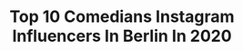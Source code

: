---
title: Top 10 Comedians Instagram Influencers In Berlin In 2020
description: Identify the most popular Instagram accounts on inBeat.
platform: Instagram
profiles:
  - username: "jurassicaparka"
    fullname: >-
      Jurassica Parka
    location: "Germany"
    followers: 8803
    engagement: 465
    commentsToLikes: 0.025237
    avatar: "https://scontent-bos3-1.cdninstagram.com/v/t51.2885-19/10932483_536274273193154_1615425042_a.jpg?_nc_ht=scontent-bos3-1.cdninstagram.com&_nc_ohc=RXLIU3Ndd24AX8GLpMO&oh=3e629601a847c4c3aec67bc1b03aaa18&oe=5EB1CF15"
    verified: false
    hashtags: "#paillette, #popkicker, #salonqualit, #attraktiv"
  - username: "rrrudya"
    fullname: >-
      Alina Rudya
    location: "Germany"
    followers: 101164
    engagement: 187
    commentsToLikes: 0.022060
    avatar: "https://scontent-amt2-1.cdninstagram.com/v/t51.2885-19/s320x320/89358679_513948775976915_8528938591743639552_n.jpg?_nc_ht=scontent-amt2-1.cdninstagram.com&_nc_ohc=eNma1Hh1DJwAX-tkmT3&oh=160ef1264764a72174b701ce316847fd&oe=5EBB114E"
    verified: true
    hashtags: "#shesmercedes, #nikonz6, #nikondach, #internationwomensday2020"
  - username: "overhausen"
    fullname: >-
      Jan Overhausen
    location: "Germany"
    followers: 3406
    engagement: 1880
    commentsToLikes: 0.043880
    avatar: "https://scontent-lhr8-1.cdninstagram.com/v/t51.2885-19/s320x320/79270019_971195513249999_8564946394962460672_n.jpg?_nc_ht=scontent-lhr8-1.cdninstagram.com&_nc_ohc=PlooANn9UvUAX_QJB4e&oh=900d00b2004d3c6257b13a61628aa393&oe=5EBBEA6F"
    verified: false
    hashtags: "#fitness, #crazylife, #corona, #mercedes"
  - username: "simonstaeblein"
    fullname: >-
      Simon Stäblein
    location: "Germany"
    followers: 14443
    engagement: 1117
    commentsToLikes: 0.029546
    avatar: "https://scontent-ams4-1.cdninstagram.com/v/t51.2885-19/s320x320/72848855_492685747993738_1660577568023117824_n.jpg?_nc_ht=scontent-ams4-1.cdninstagram.com&_nc_ohc=tlfqRpmxAQkAX9sbuFt&oh=659bbead6abba212e2e54139ce782d7b&oe=5EB6B881"
    verified: true
    hashtags: "#comedy, #nightwash, #umweltsau, #bachelorprofessional"
  - username: "fabio_landert"
    fullname: >-
      Fabio Landert
    location: "Germany"
    followers: 6210
    engagement: 1148
    commentsToLikes: 0.035903
    avatar: "https://scontent-ams4-1.cdninstagram.com/v/t51.2885-19/s320x320/91613557_157811878808377_2367073626353565696_n.jpg?_nc_ht=scontent-ams4-1.cdninstagram.com&_nc_ohc=I2H9tojIA9AAX_sRSW_&oh=0ee2f4b0345f193da9bbfd82b242a67b&oe=5EBB6ABC"
    verified: false
    hashtags: "#worlddogdaydogday, #friend, #tattoo, #staysafe"
  - username: "kawuskalantar"
    fullname: >-
      Kawus Kalantar
    location: "Germany"
    followers: 27969
    engagement: 459
    commentsToLikes: 0.009016
    avatar: "https://scontent-ams4-1.cdninstagram.com/v/t51.2885-19/s320x320/41926661_351156135440774_6904117296474619904_n.jpg?_nc_ht=scontent-ams4-1.cdninstagram.com&_nc_ohc=ouDEegSOqFoAX_Kqi2e&oh=6b1fb11c1019668289e36aab568b7b77&oe=5EBB5268"
    verified: false
    hashtags: "#itunes, #gymshark, #drosten, #tour"
  - username: "ninadelianin"
    fullname: >-
      Nina de Lianin
    location: "Germany"
    followers: 20063
    engagement: 266
    commentsToLikes: 0.042564
    avatar: "https://scontent-ams4-1.cdninstagram.com/v/t51.2885-19/s320x320/66212162_473150700172666_4544273779412434944_n.jpg?_nc_ht=scontent-ams4-1.cdninstagram.com&_nc_ohc=m1KOsqT-jJ0AX9g4D5a&oh=79ae5f36f8abdfd85189cd9edac8771a&oe=5EB56F78"
    verified: false
    hashtags: "#sphynxlair, #dennisdiem, #wintergarten, #naturalwoman"
  - username: "_isabella.luna_"
    fullname: >-
      Isabella Luna
    location: "Germany"
    followers: 105081
    engagement: 539
    commentsToLikes: 0.033410
    avatar: "https://scontent-lhr8-1.cdninstagram.com/v/t51.2885-19/s320x320/87758029_3571091389629483_5690041706750148608_n.jpg?_nc_ht=scontent-lhr8-1.cdninstagram.com&_nc_ohc=KKQ_vLnCS2wAX8x3q6o&oh=319cb9311a7eac9488ecfb86901cbb1b&oe=5EBA6049"
    verified: false
    hashtags: "#dior2001, #netflixandchill, #food, #mountains"
  - username: "nelson.depayze"
    fullname: >-
      Gönn dir die Story☝🏽️
    location: "Germany"
    followers: 113808
    engagement: 838
    commentsToLikes: 0.012815
    avatar: "https://scontent-lhr8-1.cdninstagram.com/v/t51.2885-19/s320x320/90897002_207436997151368_1320309187724443648_n.jpg?_nc_ht=scontent-lhr8-1.cdninstagram.com&_nc_ohc=i_94r8UGdUkAX8XPY7j&oh=70f528b160134be1c185f7e896aa80f2&oe=5EBB75DD"
    verified: false
    hashtags: "#lustigevideos, #paareheutzutage, #vorstellungvsrealit, #lebenamlimit"
  - username: "arafat_alves"
    fullname: >-
      Arafat Alves 🇧🇩
    location: "Germany"
    followers: 71831
    engagement: 1056
    commentsToLikes: 0.029092
    avatar: "https://scontent-lhr8-1.cdninstagram.com/v/t51.2885-19/s320x320/22582648_1592073807573445_2409775041613922304_n.jpg?_nc_ht=scontent-lhr8-1.cdninstagram.com&_nc_ohc=YBBbR5AyZI4AX8A2Prt&oh=c847d4cef6ad8c7b0420b0a3e5222e98&oe=5EBC2507"
    verified: false
    hashtags: "#bremen, #salzburg, #frauenlogik, #hamburg"
---